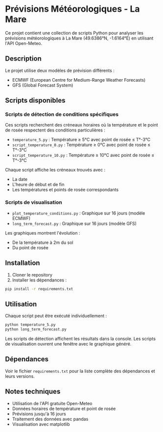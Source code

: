 # Prévisions Météorologiques - La Mare

Ce projet contient une collection de scripts Python pour analyser les prévisions météorologiques à La Mare (49.6386°N, -1.6164°E) en utilisant l'API Open-Meteo.

## Description

Le projet utilise deux modèles de prévision différents :
- ECMWF (European Centre for Medium-Range Weather Forecasts)
- GFS (Global Forecast System)

## Scripts disponibles

### Scripts de détection de conditions spécifiques

Ces scripts recherchent des créneaux horaires où la température et le point de rosée respectent des conditions particulières :
- `temperature_5.py` : Température ≥ 5°C avec point de rosée ≤ T°-3°C
- `script_temperature_0.py` : Température ≥ 0°C avec point de rosée ≤ T°-3°C
- `script_temperature_10.py` : Température ≥ 10°C avec point de rosée ≤ T°-3°C

Chaque script affiche les créneaux trouvés avec :
- La date
- L'heure de début et de fin
- Les températures et points de rosée correspondants

### Scripts de visualisation

- `plot_temperature_conditions.py` : Graphique sur 16 jours (modèle ECMWF)
- `long_term_forecast.py` : Graphique sur 16 jours (modèle GFS)

Les graphiques montrent l'évolution :
- De la température à 2m du sol
- Du point de rosée

## Installation

1. Cloner le repository
2. Installer les dépendances :
```bash
pip install -r requirements.txt
```

## Utilisation

Chaque script peut être exécuté individuellement :
```bash
python temperature_5.py
python long_term_forecast.py
```

Les scripts de détection affichent les résultats dans la console.
Les scripts de visualisation ouvrent une fenêtre avec le graphique généré.

## Dépendances

Voir le fichier `requirements.txt` pour la liste complète des dépendances et leurs versions.

## Notes techniques

- Utilisation de l'API gratuite Open-Meteo
- Données horaires de température et point de rosée
- Prévisions jusqu'à 16 jours
- Traitement des données avec pandas
- Visualisation avec matplotlib
